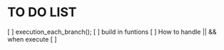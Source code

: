 
# TO DO LIST

[ ] execution_each_branch();
[ ] build in funtions
[ ] How to handle || && when execute
[ ] 